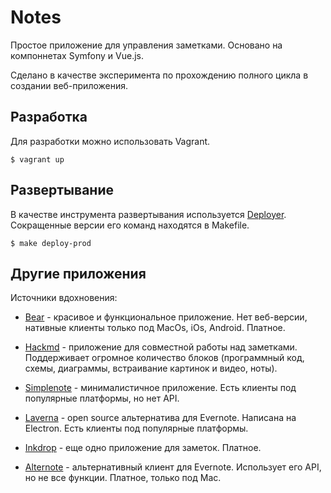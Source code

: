 # Notes

Простое приложение для управления заметками. Основано на компоннетах
Symfony и Vue.js.

Сделано в качестве эксперимента по прохождению полного цикла в создании
веб-приложения.


## Разработка

Для разработки можно использовать Vagrant.

    $ vagrant up
  

## Развертывание

В качестве инструмента развертывания используется 
[Deployer](https://deployer.org). Сокращенные версии его команд 
находятся в Makefile.

    $ make deploy-prod


## Другие приложения

Источники вдохновения:

* [Bear](http://www.bear-writer.com) - красивое и функциональное приложение. 
  Нет веб-версии, нативные клиенты только под MacOs, iOs, Android. Платное.
  
* [Hackmd](https://hackmd.io) - приложение для совместной работы над заметками.
  Поддерживает огромное количество блоков (программный код, схемы, диаграммы,
  встраивание картинок и видео, ноты).
  
* [Simplenote](https://simplenote.com) - минималистичное приложение. Есть
  клиенты под популярные платформы, но нет API.

* [Laverna](https://laverna.cc) - open source альтернатива для Evernote.
  Написана на Electron. Есть клиенты под популярные платформы.

* [Inkdrop](https://www.inkdrop.info) - еще одно приложение для заметок.
  Платное.

* [Alternote](http://alternoteapp.com) - альтернативный клиент для Evernote.
  Использует его API, но не все функции. Платное, только под Mac. 
